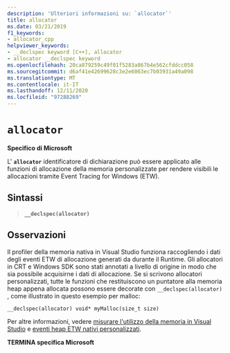 ```yaml
---
description: 'Ulteriori informazioni su: `allocator`'
title: allocator
ms.date: 03/21/2019
f1_keywords:
- allocator_cpp
helpviewer_keywords:
- __declspec keyword [C++], allocator
- allocator __declspec keyword
ms.openlocfilehash: 20ca879259c49f01f5283a867b4e562cfddcc058
ms.sourcegitcommit: d6af41e42699628c3e2e6063ec7b03931a49a098
ms.translationtype: MT
ms.contentlocale: it-IT
ms.lasthandoff: 12/11/2020
ms.locfileid: "97288269"
---
```

# `allocator`

**Specifico di Microsoft**

L' **`allocator`** identificatore di dichiarazione può essere applicato alle funzioni di allocazione della memoria personalizzate per rendere visibili le allocazioni tramite Event Tracing for Windows (ETW).

## <a name="syntax"></a>Sintassi

> **`__declspec(allocator)`**

## <a name="remarks"></a>Osservazioni

Il profiler della memoria nativa in Visual Studio funziona raccogliendo i dati degli eventi ETW di allocazione generati da durante il Runtime. Gli allocatori in CRT e Windows SDK sono stati annotati a livello di origine in modo che sia possibile acquisirne i dati di allocazione. Se si scrivono allocatori personalizzati, tutte le funzioni che restituiscono un puntatore alla memoria heap appena allocata possono essere decorate con `__declspec(allocator)` , come illustrato in questo esempio per malloc:

```cpp
__declspec(allocator) void* myMalloc(size_t size)
```

Per altre informazioni, vedere [misurare l'utilizzo della memoria in Visual Studio](/visualstudio/profiling/memory-usage) e [eventi heap ETW nativi personalizzati](/visualstudio/profiling/custom-native-etw-heap-events).

**TERMINA specifica Microsoft**
